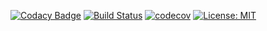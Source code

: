 [![Codacy Badge](https://api.codacy.com/project/badge/Grade/db973e0e0db54f788dca7f8fdf99f138)](https://app.codacy.com/app/NicoGarofalo/FooTesting?utm_source=github.com&utm_medium=referral&utm_content=NicoGarofalo/FooTesting&utm_campaign=Badge_Grade_Dashboard)
[![Build Status](https://travis-ci.org/NicoGarofalo/FooTesting.svg?branch=master)](https://travis-ci.org/NicoGarofalo/FooTesting) [![codecov](https://img.shields.io/codecov/c/github/dwyl/hapi-auth-jwt2.svg?maxAge=2592000)](https://codecov.io/gh/NicoGarofalo/FooTesting)
[![License: MIT](https://img.shields.io/badge/License-MIT-yellow.svg)](https://opensource.org/licenses/MIT)
